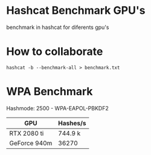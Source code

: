 # Hashcat Benchmark GPU's
benchmark in hashcat for diferents gpu's

# How to collaborate
```
hashcat -b --benchmark-all > benchmark.txt
```

# WPA Benchmark
Hashmode: 2500 - WPA-EAPOL-PBKDF2

| GPU | Hashes/s |
|---|---|
| RTX 2080 ti | 744.9 k |
| GeForce 940m | 36270 |
